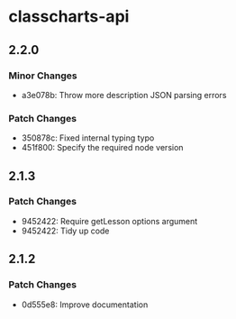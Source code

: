 # classcharts-api

## 2.2.0

### Minor Changes

- a3e078b: Throw more description JSON parsing errors

### Patch Changes

- 350878c: Fixed internal typing typo
- 451f800: Specify the required node version

## 2.1.3

### Patch Changes

- 9452422: Require getLesson options argument
- 9452422: Tidy up code

## 2.1.2

### Patch Changes

- 0d555e8: Improve documentation
